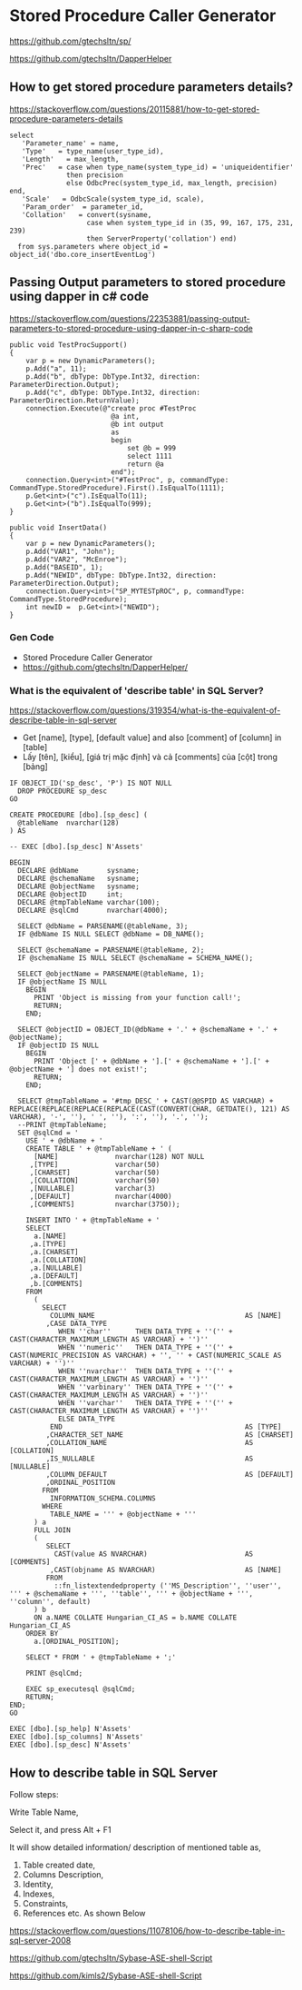 # Stored Procedure Caller Generator

https://github.com/gtechsltn/sp/

https://github.com/gtechsltn/DapperHelper

## How to get stored procedure parameters details?

https://stackoverflow.com/questions/20115881/how-to-get-stored-procedure-parameters-details

```
select  
   'Parameter_name' = name,  
   'Type'   = type_name(user_type_id),  
   'Length'   = max_length,  
   'Prec'   = case when type_name(system_type_id) = 'uniqueidentifier' 
              then precision  
              else OdbcPrec(system_type_id, max_length, precision) end,  
   'Scale'   = OdbcScale(system_type_id, scale),  
   'Param_order'  = parameter_id,  
   'Collation'   = convert(sysname, 
                   case when system_type_id in (35, 99, 167, 175, 231, 239)  
                   then ServerProperty('collation') end)
  from sys.parameters where object_id = object_id('dbo.core_insertEventLog')
```

## Passing Output parameters to stored procedure using dapper in c# code

https://stackoverflow.com/questions/22353881/passing-output-parameters-to-stored-procedure-using-dapper-in-c-sharp-code

```
public void TestProcSupport()
{
    var p = new DynamicParameters();
    p.Add("a", 11);
    p.Add("b", dbType: DbType.Int32, direction: ParameterDirection.Output);
    p.Add("c", dbType: DbType.Int32, direction: ParameterDirection.ReturnValue);
    connection.Execute(@"create proc #TestProc 
                         @a int,
                         @b int output
                         as 
                         begin
                             set @b = 999
                             select 1111
                             return @a
                         end");
    connection.Query<int>("#TestProc", p, commandType: CommandType.StoredProcedure).First().IsEqualTo(1111);
    p.Get<int>("c").IsEqualTo(11);
    p.Get<int>("b").IsEqualTo(999);
}
```

```
public void InsertData()
{
    var p = new DynamicParameters();
    p.Add("VAR1", "John");
    p.Add("VAR2", "McEnroe");
    p.Add("BASEID", 1);
    p.Add("NEWID", dbType: DbType.Int32, direction: ParameterDirection.Output);
    connection.Query<int>("SP_MYTESTpROC", p, commandType: CommandType.StoredProcedure);
    int newID =  p.Get<int>("NEWID");
}
```

###  Gen Code
+ Stored Procedure Caller Generator
+ https://github.com/gtechsltn/DapperHelper/

### What is the equivalent of 'describe table' in SQL Server?

https://stackoverflow.com/questions/319354/what-is-the-equivalent-of-describe-table-in-sql-server

+ Get [name], [type], [default value] and also [comment] of [column] in [table]
+ Lấy [tên], [kiểu], [giá trị mặc định] và cả [comments] của [cột] trong [bảng]

```
IF OBJECT_ID('sp_desc', 'P') IS NOT NULL
  DROP PROCEDURE sp_desc
GO

CREATE PROCEDURE [dbo].[sp_desc] (
  @tableName  nvarchar(128)
) AS

-- EXEC [dbo].[sp_desc] N'Assets'

BEGIN
  DECLARE @dbName       sysname;
  DECLARE @schemaName   sysname;
  DECLARE @objectName   sysname;
  DECLARE @objectID     int;
  DECLARE @tmpTableName varchar(100);
  DECLARE @sqlCmd       nvarchar(4000);

  SELECT @dbName = PARSENAME(@tableName, 3);
  IF @dbName IS NULL SELECT @dbName = DB_NAME();

  SELECT @schemaName = PARSENAME(@tableName, 2);
  IF @schemaName IS NULL SELECT @schemaName = SCHEMA_NAME();

  SELECT @objectName = PARSENAME(@tableName, 1);
  IF @objectName IS NULL
    BEGIN
      PRINT 'Object is missing from your function call!';
      RETURN;
    END;

  SELECT @objectID = OBJECT_ID(@dbName + '.' + @schemaName + '.' + @objectName);
  IF @objectID IS NULL
    BEGIN
      PRINT 'Object [' + @dbName + '].[' + @schemaName + '].[' + @objectName + '] does not exist!';
      RETURN;
    END;

  SELECT @tmpTableName = '#tmp_DESC_' + CAST(@@SPID AS VARCHAR) + REPLACE(REPLACE(REPLACE(REPLACE(CAST(CONVERT(CHAR, GETDATE(), 121) AS VARCHAR), '-', ''), ' ', ''), ':', ''), '.', '');
  --PRINT @tmpTableName;
  SET @sqlCmd = '
    USE ' + @dbName + '
    CREATE TABLE ' + @tmpTableName + ' (
      [NAME]              nvarchar(128) NOT NULL
     ,[TYPE]              varchar(50)
     ,[CHARSET]           varchar(50)
     ,[COLLATION]         varchar(50)
     ,[NULLABLE]          varchar(3)
     ,[DEFAULT]           nvarchar(4000)
     ,[COMMENTS]          nvarchar(3750));

    INSERT INTO ' + @tmpTableName + '
    SELECT
      a.[NAME]
     ,a.[TYPE]
     ,a.[CHARSET]
     ,a.[COLLATION]
     ,a.[NULLABLE]
     ,a.[DEFAULT]
     ,b.[COMMENTS]
    FROM
      (
        SELECT
          COLUMN_NAME                                     AS [NAME]
         ,CASE DATA_TYPE
            WHEN ''char''      THEN DATA_TYPE + ''('' + CAST(CHARACTER_MAXIMUM_LENGTH AS VARCHAR) + '')''
            WHEN ''numeric''   THEN DATA_TYPE + ''('' + CAST(NUMERIC_PRECISION AS VARCHAR) + '', '' + CAST(NUMERIC_SCALE AS VARCHAR) + '')''
            WHEN ''nvarchar''  THEN DATA_TYPE + ''('' + CAST(CHARACTER_MAXIMUM_LENGTH AS VARCHAR) + '')''
            WHEN ''varbinary'' THEN DATA_TYPE + ''('' + CAST(CHARACTER_MAXIMUM_LENGTH AS VARCHAR) + '')''
            WHEN ''varchar''   THEN DATA_TYPE + ''('' + CAST(CHARACTER_MAXIMUM_LENGTH AS VARCHAR) + '')''
            ELSE DATA_TYPE
          END                                             AS [TYPE]
         ,CHARACTER_SET_NAME                              AS [CHARSET]
         ,COLLATION_NAME                                  AS [COLLATION]
         ,IS_NULLABLE                                     AS [NULLABLE]
         ,COLUMN_DEFAULT                                  AS [DEFAULT]
         ,ORDINAL_POSITION
        FROM   
          INFORMATION_SCHEMA.COLUMNS
        WHERE   
          TABLE_NAME = ''' + @objectName + '''
      ) a
      FULL JOIN
      (
         SELECT
           CAST(value AS NVARCHAR)                        AS [COMMENTS]
          ,CAST(objname AS NVARCHAR)                      AS [NAME]
         FROM
           ::fn_listextendedproperty (''MS_Description'', ''user'', ''' + @schemaName + ''', ''table'', ''' + @objectName + ''', ''column'', default)
      ) b
      ON a.NAME COLLATE Hungarian_CI_AS = b.NAME COLLATE Hungarian_CI_AS
    ORDER BY
      a.[ORDINAL_POSITION];

    SELECT * FROM ' + @tmpTableName + ';'

    PRINT @sqlCmd;

    EXEC sp_executesql @sqlCmd;
    RETURN;
END;
GO
```

```
EXEC [dbo].[sp_help] N'Assets'
EXEC [dbo].[sp_columns] N'Assets'
EXEC [dbo].[sp_desc] N'Assets'
```

## How to describe table in SQL Server

Follow steps:

Write Table Name,

Select it, and press Alt + F1

It will show detailed information/ description of mentioned table as,

1) Table created date,
2) Columns Description,
3) Identity,
4) Indexes,
5) Constraints,
6) References etc. As shown Below

https://stackoverflow.com/questions/11078106/how-to-describe-table-in-sql-server-2008

https://github.com/gtechsltn/Sybase-ASE-shell-Script

https://github.com/kimls2/Sybase-ASE-shell-Script

